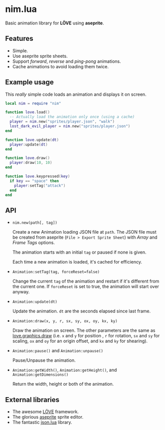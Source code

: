 # nim.lua

Basic animation library for **LÖVE** using **aseprite**.

## Features

* Simple.
* Use aseprite sprite sheets.
* Support _forward_, _reverse_ and _ping-pong_ animations.
* Cache animations to avoid loading them twice.

## Example usage

This _really_ simple code loads an animation and displays it on screen.

```lua
local nim = require "nim"

function love.load()
  -- Actually load the animation only once (using a cache)
  player = nim.new("sprites/player.json", "walk")
  lost_dark_evil_player = nim.new("sprites/player.json")
end

function love.update(dt)
  player:update(dt)
end

function love.draw()
  player:draw(10, 10)
end

function love.keypressed(key)
  if key == "space" then
    player:setTag("attack")
  end
end
```

## API

* `nim.new(path[, tag])`

  Create a new Animation loading JSON file at `path`. The JSON file must be created from aseprite (`File > Export Sprite Sheet`) with _Array_ and _Frame Tags_ options.

  The animation starts with an initial `tag` or paused if none is given.

  Each time a new animation is loaded, it's cached for efficiency.

* `Animation:setTag(tag, forceReset=false)`

  Change the current `tag` of the animation and restart if it's different from the current one. If `forceReset` is set to true, the animation will start over anyway.

* `Animation:update(dt)`

  Update the animation. `dt` are the seconds elapsed since last frame.

* `Animation:draw(x, y, r, sx, sy, ox, oy, kx, ky)`

  Draw the animation on screen. The other parameters are the same as [love.graphics.draw](https://love2d.org/wiki/love.graphics.draw) (i.e. `x` and `y` for position , `r` for rotation, `sx` and `sy` for scaling, `ox` and `oy` for an origin offset, and `kx` and `ky` for shearing).

* `Animation:pause()` and `Animation:unpause()`

  Pause/Unpause the animation.

* `Animation:getWidth()`, `Animation:getHeight()`, and `Animation:getDimensions()`

  Return the width, height or both of the animation.

## External libraries

* The awesome [LÖVE](https://love2d.org/) framework.
* The glorious [aseprite](https://www.aseprite.org/) sprite editor.
* The fantastic [json.lua](https://github.com/rxi/json.lua) library.
